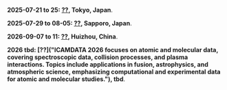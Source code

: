 **2025-07-21 to 25: [??](https://yebisu.ils.uec.ac.jp/apip2025/ "APiP 2025 focuses on atomic processes in plasmas, covering ionization, recombination, and spectral modeling. Topics include plasma diagnostics, astrophysical plasmas, and applications in fusion and materials processing, emphasizing atomic physics in plasma environments."), Tokyo, Japan**.

**2025-07-29 to 08-05: [??](https://icpeac2025.jp "ICPEAC 2025 focuses on photonic, electronic, and atomic collisions, covering scattering, ionization, and plasma interactions. Topics include laser-induced processes, astrophysical applications, and materials analysis, emphasizing experimental and theoretical collision dynamics in plasmas."), Sapporo, Japan**.

**2026-09-07 to 11: [??](https://indico.impcas.ac.cn/event/75/ "HCI 2026 explores highly charged ions, covering atomic collisions, spectroscopy, and plasma interactions. Topics include applications in astrophysics, fusion plasmas, and materials science, emphasizing experimental and theoretical studies of highly charged ion dynamics."), Huizhou, China**.

**2026 tbd: [??]("ICAMDATA 2026 focuses on atomic and molecular data, covering spectroscopic data, collision processes, and plasma interactions. Topics include applications in fusion, astrophysics, and atmospheric science, emphasizing computational and experimental data for atomic and molecular studies."), tbd**.

